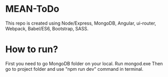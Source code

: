 # MEAN-ToDo
This repo is created using Node/Express, MongoDB, Angular, ui-router, Webpack, Babel/ES6, Bootstrap, SASS.

# How to run?
First you need to go MongoDB folder on your local. Run mongod.exe
Then go to project folder and use "npm run dev" command in terminal.
